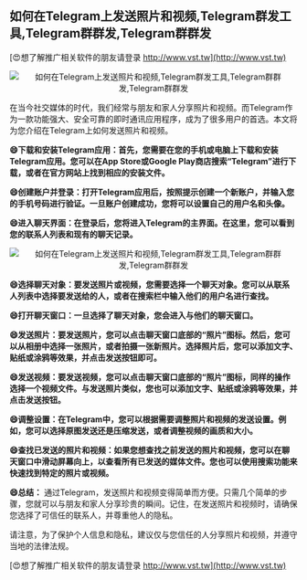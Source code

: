 ## **如何在Telegram上发送照片和视频,Telegram群发工具,Telegram群群发,Telegram群群发**

[😍想了解推广相关软件的朋友请登录 http://www.vst.tw](http://www.vst.tw)

 <center><img src="https://vst.tw/MP4/tuiguang/png/4.png" alt="如何在Telegram上发送照片和视频,Telegram群发工具,Telegram群群发,Telegram群群发"></center>

在当今社交媒体的时代，我们经常与朋友和家人分享照片和视频。而Telegram作为一款功能强大、安全可靠的即时通讯应用程序，成为了很多用户的首选。本文将为您介绍在Telegram上如何发送照片和视频。

**😄下载和安装Telegram应用：首先，您需要在您的手机或电脑上下载和安装Telegram应用。您可以在App Store或Google Play商店搜索“Telegram”进行下载，或者在官方网站上找到相应的安装文件。**

**😄创建账户并登录：打开Telegram应用后，按照提示创建一个新账户，并输入您的手机号码进行验证。一旦账户创建成功，您将可以设置自己的用户名和头像。**

**😄进入聊天界面：在登录后，您将进入Telegram的主界面。在这里，您可以看到您的联系人列表和现有的聊天记录。**

 <center><img src="https://vst.tw/MP4/tuiguang/png/0.png" alt="如何在Telegram上发送照片和视频,Telegram群发工具,Telegram群群发,Telegram群群发"></center>

**😄选择聊天对象：要发送照片或视频，您需要选择一个聊天对象。您可以从联系人列表中选择要发送给的人，或者在搜索栏中输入他们的用户名进行查找。**

**😄打开聊天窗口：一旦选择了聊天对象，您会进入与他们的聊天窗口。**

**😄发送照片：要发送照片，您可以点击聊天窗口底部的“照片”图标。然后，您可以从相册中选择一张照片，或者拍摄一张新照片。选择照片后，您可以添加文字、贴纸或涂鸦等效果，并点击发送按钮即可。**

**😄发送视频：要发送视频，您可以点击聊天窗口底部的“照片”图标，同样的操作选择一个视频文件。与发送照片类似，您也可以添加文字、贴纸或涂鸦等效果，并点击发送按钮。**

**😄调整设置：在Telegram中，您可以根据需要调整照片和视频的发送设置。例如，您可以选择原图发送还是压缩发送，或者调整视频的画质和大小。**

**😄查找已发送的照片和视频：如果您想查找之前发送的照片和视频，您可以在聊天窗口中滑动屏幕向上，以查看所有已发送的媒体文件。您也可以使用搜索功能来快速找到特定的照片或视频。**

**😄总结：**
通过Telegram，发送照片和视频变得简单而方便。只需几个简单的步骤，您就可以与朋友和家人分享珍贵的瞬间。记住，在发送照片和视频时，请确保您选择了可信任的联系人，并尊重他人的隐私。

请注意，为了保护个人信息和隐私，建议仅与您信任的人分享照片和视频，并遵守当地的法律法规。

[😍想了解推广相关软件的朋友请登录 http://www.vst.tw](http://www.vst.tw)



